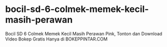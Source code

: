 # bocil-sd-6-colmek-memek-kecil-masih-perawan
Bocil SD 6 Colmek Memek Kecil Masih Perawan Pink, Tonton dan Download Video Bokep Gratis Hanya di BOKEPPINTAR.COM
